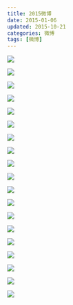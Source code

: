 ```yaml
---
title: 2015微博
date: 2015-01-06
updated: 2015-10-21
categories: 微博
tags: [微博]
---
```


![](https://raw.githubusercontent.com/rhenginium/image/main/20210505122322.png)

<!--more-->

![](https://raw.githubusercontent.com/rhenginium/image/main/20210505122359.png)

![](https://raw.githubusercontent.com/rhenginium/image/main/20210505122520.png)

![](https://raw.githubusercontent.com/rhenginium/image/main/20210505122645.png)

![](https://raw.githubusercontent.com/rhenginium/image/main/20210505122715.png)

![](https://raw.githubusercontent.com/rhenginium/image/main/20210505122801.png)

![](https://raw.githubusercontent.com/rhenginium/image/main/20210505122823.png)

![](https://raw.githubusercontent.com/rhenginium/image/main/20210505122941.png)

![](https://raw.githubusercontent.com/rhenginium/image/main/20210505123118.png)

![](https://raw.githubusercontent.com/rhenginium/image/main/20210505122451.png)

![](https://raw.githubusercontent.com/rhenginium/image/main/20210505122530.png)

![](https://raw.githubusercontent.com/rhenginium/image/main/20210505122551.png)

![](https://raw.githubusercontent.com/rhenginium/image/main/20210505122727.png)

![](https://raw.githubusercontent.com/rhenginium/image/main/20210505122742.png)

![](https://raw.githubusercontent.com/rhenginium/image/main/20210505122839.png)

![](https://raw.githubusercontent.com/rhenginium/image/main/20210505122854.png)

![](https://raw.githubusercontent.com/rhenginium/image/main/20210505122906.png)

![](https://raw.githubusercontent.com/rhenginium/image/main/20210505122924.png)

![](https://raw.githubusercontent.com/rhenginium/image/main/20210505123042.png)

